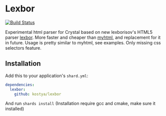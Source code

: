 # Lexbor

[![Build Status](https://github.com/kostya/lexbor/actions/workflows/ci.yml/badge.svg)](https://github.com/kostya/lexbor/actions/workflows/ci.yml?query=branch%3Amaster+event%3Apush)

Experimental html parser for Crystal based on new lexborisov's HTML5 parser [lexbor](https://github.com/lexbor/lexbor). More faster and cheaper than [myhtml](https://github.com/kostya/myhtml), and replacement for it in future. Usage is pretty similar to myhtml, see examples. Only missing css selectors feature.

## Installation


Add this to your application's `shard.yml`:

```yaml
dependencies:
  lexbor:
    github: kostya/lexbor
```

And run `shards install` (Installation require gcc and cmake, make sure it installed)

